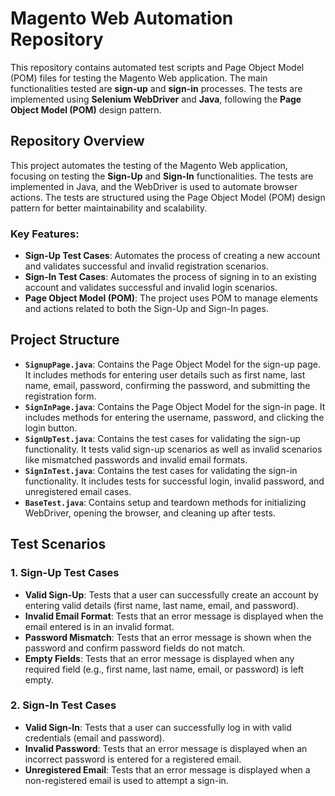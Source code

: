 # Magento Web Automation Repository

This repository contains automated test scripts and Page Object Model (POM) files for testing the Magento Web application. The main functionalities tested are **sign-up** and **sign-in** processes. The tests are implemented using **Selenium WebDriver** and **Java**, following the **Page Object Model (POM)** design pattern.

## Repository Overview

This project automates the testing of the Magento Web application, focusing on testing the **Sign-Up** and **Sign-In** functionalities. The tests are implemented in Java, and the WebDriver is used to automate browser actions. The tests are structured using the Page Object Model (POM) design pattern for better maintainability and scalability.

### Key Features:
- **Sign-Up Test Cases**: Automates the process of creating a new account and validates successful and invalid registration scenarios.
- **Sign-In Test Cases**: Automates the process of signing in to an existing account and validates successful and invalid login scenarios.
- **Page Object Model (POM)**: The project uses POM to manage elements and actions related to both the Sign-Up and Sign-In pages.

## Project Structure

- **`SignupPage.java`**: Contains the Page Object Model for the sign-up page. It includes methods for entering user details such as first name, last name, email, password, confirming the password, and submitting the registration form.
- **`SignInPage.java`**: Contains the Page Object Model for the sign-in page. It includes methods for entering the username, password, and clicking the login button.
- **`SignUpTest.java`**: Contains the test cases for validating the sign-up functionality. It tests valid sign-up scenarios as well as invalid scenarios like mismatched passwords and invalid email formats.
- **`SignInTest.java`**: Contains the test cases for validating the sign-in functionality. It includes tests for successful login, invalid password, and unregistered email cases.
- **`BaseTest.java`**: Contains setup and teardown methods for initializing WebDriver, opening the browser, and cleaning up after tests.

## Test Scenarios

### 1. **Sign-Up Test Cases**
   - **Valid Sign-Up**: Tests that a user can successfully create an account by entering valid details (first name, last name, email, and password).
   - **Invalid Email Format**: Tests that an error message is displayed when the email entered is in an invalid format.
   - **Password Mismatch**: Tests that an error message is shown when the password and confirm password fields do not match.
   - **Empty Fields**: Tests that an error message is displayed when any required field (e.g., first name, last name, email, or password) is left empty.

### 2. **Sign-In Test Cases**
   - **Valid Sign-In**: Tests that a user can successfully log in with valid credentials (email and password).
   - **Invalid Password**: Tests that an error message is displayed when an incorrect password is entered for a registered email.
   - **Unregistered Email**: Tests that an error message is displayed when a non-registered email is used to attempt a sign-in.

